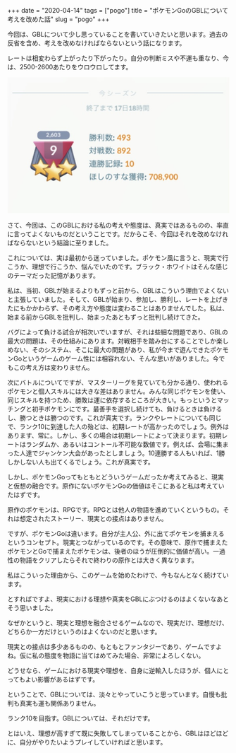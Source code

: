 +++
date = "2020-04-14"
tags = ["pogo"]
title = "ポケモンGoのGBLについて考えを改めた話"
slug = "pogo"
+++

今回は、GBLについて少し思っていることを書いていきたいと思います。過去の反省を含め、考えを改めなければならないという話になります。

レートは相変わらず上がったり下がったり。自分の判断ミスや不運も重なり、今は、2500-2600あたりをウロウロしてます。

![](https://github.com/syui/mstdn.page/raw/master/img/mastodon/media_attachments/files/000/000/001/small/647c925f6525280e.jpg)

さて、今回は、このGBLにおける私の考えや態度は、真実ではあるものの、率直に言ってよくないものだということです。だからこそ、今回はそれを改めなければならないという結論に至りました。

これについては、実は最初から迷っていました。ポケモン風に言うと、現実で行こうか、理想で行こうか、悩んでいたのです。ブラック・ホワイトはそんな感じのテーマだった記憶があります。

私は、当初、GBLが始まるよりもずっと前から、GBLはこういう理由でよくないと主張していました。そして、GBLが始まり、参加し、勝利し、レートを上げきたにもかかわらず、その考え方や態度は変わることはありませんでした。私は、始まる前からGBLを批判し、始まったあともずっと批判し続けてきた。

バグによって負ける試合が相次いでいますが、それは些細な問題であり、GBLの最大の問題は、その仕組みにあります。対戦相手を踏み台にすることでしか楽しめない、そのシステム、そこに最大の問題があり、私が今まで遊んできたポケモンGoというゲームのゲーム性には相容れない、そんな思いがありました。今でもこの考え方は変わりません。

次にバトルについてですが、マスターリーグを見ていても分かる通り、使われるポケモンと個人スキルには大きな差はありません。みんな同じポケモンを使い、同じスキルを持つため、勝敗は運に依存するところが大きい。もっというとマッチングと初手ポケモンにです。最善手を選択し続けても、負けるときは負けるし、勝つときは勝つのです。これが真実です。ランクやレートについても同じで、ランク10に到達した人の殆どは、初期レートが高かったのでしょう。例外はあります、常に。しかし、多くの場合は初期レートによって決まります。初期レートはランダムか、あるいはコントール不可能な数値です。例えば、会場に集まった人達でジャンケン大会があったとしましょう。10連勝する人もいれば、1勝しかしない人も出てくるでしょう。これが真実です。

しかし、ポケモンGoってもともとどういうゲームだったか考えてみると、現実と仮想の融合です。原作にないポケモンGoの価値はそこにあると私は考えていたはずです。

原作のポケモンは、RPGです。RPGとは他人の物語を進めていくというもの。それは想定されたストーリー、現実との接点はありません。

ですが、ポケモンGoは違います。自分が主人公、外に出てポケモンを捕まえるというコンセプト。現実とつながっているのです。その意味で、原作で捕まえたポケモンとGoで捕まえたポケモンは、後者のほうが圧倒的に価値が高い。一過性の物語をクリアしたらそれで終わりの原作とは大きく異なります。

私はこういった理由から、このゲームを始めたわけで、今もなんとなく続けています。

とすればですよ、現実における理想や真実をGBLにぶつけるのはよくないなあとそう思いました。

なぜかというと、現実と理想を融合させるゲームなので、現実だけ、理想だけ、どちらか一方だけというのはよくないのだと思います。

現実との接点は多少あるものの、もともとファンタジーであり、ゲームですよね。仮に私の態度を物語に当てはめてみた場合、非常によろしくない。

どうせなら、ゲームにおける現実や理想を、自身に逆輸入したほうが、個人にとってもよい影響があるはずです。

ということで、GBLについては、淡々とやっていこうと思っています。自慢も批判も真実も運も関係ありません。

ランク10を目指す。GBLについては、それだけです。

とはいえ、理想が高すぎて既に失敗してしまっていることから、GBLはほどほどに、自分がやりたいようプレイしていければと思います。

